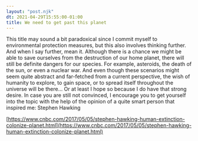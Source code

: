 ```yaml
---
layout: "post.njk"
dt: 2021-04-29T15:55:00-01:00
title: We need to get past this planet
---
```


This title may sound a bit paradoxical since I commit myself to environmental protection measures, but this also involves thinking further. And when I say further, mean it. Although there is a chance we might be able to save ourselves from the destruction of our home planet, there will still be definite dangers for our species. For example, asteroids, the death of the sun, or even a nuclear war. And even though these scenarios might seem quite abstract and far-fetched from a current perspective, the wish of humanity to explore, to gain space, or to spread itself throughout the universe will be there… Or at least I hope so because I do have that strong desire. 
In case you are still not convinced, I encourage you to get yourself into the topic with the help of the opinion of a quite smart person that inspired me: Stephen Hawking

[https://www.cnbc.com/2017/05/05/stephen-hawking-human-extinction-colonize-planet.html](https://www.cnbc.com/2017/05/05/stephen-hawking-human-extinction-colonize-planet.html)